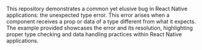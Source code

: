 This repository demonstrates a common yet elusive bug in React Native applications: the unexpected type error. This error arises when a component receives a prop or data of a type different from what it expects.  The example provided showcases the error and its resolution, highlighting proper type checking and data handling practices within React Native applications.
